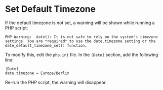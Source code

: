 # Set Default Timezone

If the default timezone is not set, a warning will be shown while running a PHP script:

  ```text
PHP Warning:  date(): It is not safe to rely on the system's timezone settings. You are *required* to use the date.timezone setting or the date_default_timezone_set() function.
  ```

To modify this, edit the `php.ini` file. In the `[Date]` section, add the following line:

  ```text
[Date]
date.timezone = Europe/Berlin
  ```

Re-run the PHP script, the warning will disappear.
